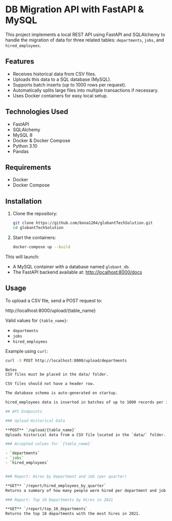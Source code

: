 # DB Migration API with FastAPI & MySQL

This project implements a local REST API using FastAPI and SQLAlchemy to handle the migration of data for three related tables: `departments`, `jobs`, and `hired_employees`.

## Features

- Receives historical data from CSV files.
- Uploads this data to a SQL database (MySQL).
- Supports batch inserts (up to 1000 rows per request).
- Automatically splits large files into multiple transactions if necessary.
- Uses Docker containers for easy local setup.

## Technologies Used

- FastAPI  
- SQLAlchemy  
- MySQL 8  
- Docker & Docker Compose  
- Python 3.10  
- Pandas

## Requirements

- Docker  
- Docker Compose

## Installation

1. Clone the repository:

    ```bash
    git clone https://github.com/bona1204/globantTechSolution.git
    cd globantTechSolution
    ```

2. Start the containers:

    ```bash
    docker-compose up --build
    ```

This will launch:

- A MySQL container with a database named `globant_db`.
- The FastAPI backend available at: [http://localhost:8000/docs](http://localhost:8000/docs)

## Usage

To upload a CSV file, send a POST request to:

http://localhost:8000/upload/{table_name}

Valid values for `{table_name}`:

- `departments`
- `jobs`
- `hired_employees`

Example using `curl`:

```bash
curl -X POST http://localhost:8000/upload/departments

Notes
CSV files must be placed in the data/ folder.

CSV files should not have a header row.

The database schema is auto-generated on startup.

hired_employees data is inserted in batches of up to 1000 records per insert. If a file has more than 1000 rows, it is split and processed in multiple chunks during the same request.

## API Endpoints

### Upload Historical Data

**POST** `/upload/{table_name}`  
Uploads historical data from a CSV file located in the `data/` folder.

### Accepted values for `{table_name}`

- `departments`
- `jobs`
- `hired_employees`


### Report: Hires by Department and Job (per quarter)

**GET** `/report/hired_employees_by_quarter`  
Returns a summary of how many people were hired per department and job in each quarter of 2021.

### Report: Top 10 Departments by Hires in 2021

**GET** `/report/top_10_departments`  
Returns the top 10 departments with the most hires in 2021.